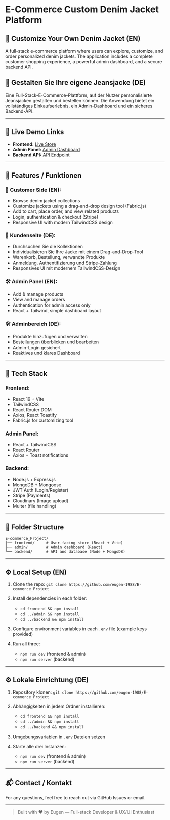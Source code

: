 # E-Commerce Custom Denim Jacket Platform

## 🧥 Customize Your Own Denim Jacket (EN)

A full-stack e-commerce platform where users can explore, customize, and order personalized denim jackets. The application includes a complete customer shopping experience, a powerful admin dashboard, and a secure backend API.

## 🧥 Gestalten Sie Ihre eigene Jeansjacke (DE)

Eine Full-Stack-E-Commerce-Plattform, auf der Nutzer personalisierte Jeansjacken gestalten und bestellen können. Die Anwendung bietet ein vollständiges Einkaufserlebnis, ein Admin-Dashboard und ein sicheres Backend-API.

---

## 🔗 Live Demo Links

* **Frontend:** [Live Store](https://e-commerce-frontend.vercel.app)
* **Admin Panel:** [Admin Dashboard](https://e-commerce-admin.vercel.app)
* **Backend API:** [API Endpoint](https://e-commerce-backend.vercel.app)

---

## 🚀 Features / Funktionen

### 👤 Customer Side (EN):

* Browse denim jacket collections
* Customize jackets using a drag-and-drop design tool (Fabric.js)
* Add to cart, place order, and view related products
* Login, authentication & checkout (Stripe)
* Responsive UI with modern TailwindCSS design

### 👤 Kundenseite (DE):

* Durchsuchen Sie die Kollektionen
* Individualisieren Sie Ihre Jacke mit einem Drag-and-Drop-Tool
* Warenkorb, Bestellung, verwandte Produkte
* Anmeldung, Authentifizierung und Stripe-Zahlung
* Responsives UI mit modernem TailwindCSS-Design

### 🛠 Admin Panel (EN):

* Add & manage products
* View and manage orders
* Authentication for admin access only
* React + Tailwind, simple dashboard layout

### 🛠 Adminbereich (DE):

* Produkte hinzufügen und verwalten
* Bestellungen überblicken und bearbeiten
* Admin-Login gesichert
* Reaktives und klares Dashboard

---

## 🧰 Tech Stack

### Frontend:

* React 19 + Vite
* TailwindCSS
* React Router DOM
* Axios, React Toastify
* Fabric.js for customizing tool

### Admin Panel:

* React + TailwindCSS
* React Router
* Axios + Toast notifications

### Backend:

* Node.js + Express.js
* MongoDB + Mongoose
* JWT Auth (Login/Register)
* Stripe (Payments)
* Cloudinary (Image upload)
* Multer (file handling)

---

## 📁 Folder Structure

```
E-commerce_Project/
├── frontend/     # User-facing store (React + Vite)
├── admin/        # Admin dashboard (React)
└── backend/      # API and database (Node + MongoDB)
```

---

## ⚙️ Local Setup (EN)

1. Clone the repo: `git clone https://github.com/eugen-1988/E-commerce_Project`
2. Install dependencies in each folder:

   * `cd frontend && npm install`
   * `cd ../admin && npm install`
   * `cd ../backend && npm install`
3. Configure environment variables in each `.env` file (example keys provided)
4. Run all three:

   * `npm run dev` (frontend & admin)
   * `npm run server` (backend)

---

## ⚙️ Lokale Einrichtung (DE)

1. Repository klonen: `git clone https://github.com/eugen-1988/E-commerce_Project`
2. Abhängigkeiten in jedem Ordner installieren:

   * `cd frontend && npm install`
   * `cd ../admin && npm install`
   * `cd ../backend && npm install`
3. Umgebungsvariablen in `.env` Dateien setzen
4. Starte alle drei Instanzen:

   * `npm run dev` (frontend & admin)
   * `npm run server` (backend)

---

## 📬 Contact / Kontakt

For any questions, feel free to reach out via GitHub Issues or email.

---

> Built with ❤️ by Eugen — Full-stack Developer & UX/UI Enthusiast
